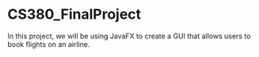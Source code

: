 # CS380_FinalProject
In this project, we will be using JavaFX to create a GUI that allows users to book flights on an airline.
